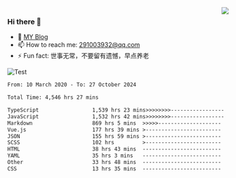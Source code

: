<img align='right' src='https://github-readme-stats.vercel.app/api?username=niaogege&show_icons=true&theme=radical'/>

### Hi there 👋

- 🌱 [MY Blog](https://bythewayer.com/)
- 📫 How to reach me: 291003932@qq.com
- ⚡ Fun fact:  世事无常，不要留有遗憾，早点养老

![Test](https://github-readme-stats.vercel.app/api/top-langs/?username=niaogege&layout=compact)

<!--START_SECTION:waka-->

```txt
From: 10 March 2020 - To: 27 October 2024

Total Time: 4,546 hrs 27 mins

TypeScript                 1,539 hrs 23 mins>>>>>>>>-----------------   33.86 %
JavaScript                 1,532 hrs 42 mins>>>>>>>>-----------------   33.71 %
Markdown                   869 hrs 5 mins  >>>>>--------------------   19.12 %
Vue.js                     177 hrs 39 mins >------------------------   03.91 %
JSON                       155 hrs 59 mins >------------------------   03.43 %
SCSS                       102 hrs         >------------------------   02.24 %
HTML                       38 hrs 43 mins  -------------------------   00.85 %
YAML                       35 hrs 3 mins   -------------------------   00.77 %
Other                      33 hrs 48 mins  -------------------------   00.74 %
CSS                        13 hrs 35 mins  -------------------------   00.30 %
```

<!--END_SECTION:waka-->
